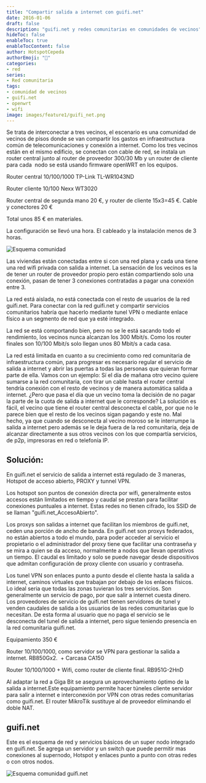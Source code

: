 ```yaml
---
title: "Compartir salida a internet con guifi.net"
date: 2016-01-06
draft: false
description: "guifi.net y redes comunitarias en comunidades de vecinos"
hideToc: false
enableToc: true
enableTocContent: false
author: HotspotCepeda 
authorEmoji: "🗻"
categories:
- red
series:
- Red comunitaria
tags: 
- comunidad de vecinos
- guifi.net
- openwrt
- wifi
image: images/feature1/guifi_net.png
---
```

Se trata de interconectar a tres vecinos, el escenario es una comunidad de vecinos de pisos donde se van compartir los gastos en infraestructura común de telecomunicaciones y conexión a internet. Como los tres vecinos están en el mismo edificio, se conectan con cable de red, se instala un router central junto al router de proveedor 300/30 Mb y un router de cliente para cada  nodo se está usando firmware openWRT en los equipos.

Router central 10/100/1000 TP-Link TL-WR1043ND

Router cliente 10/100 Nexx WT3020

Router central de segunda mano 20 €, y router de cliente 15x3=45 €. Cable y conectores 20 €

Total unos 85 € en materiales.

La configuración se llevó una hora. El cableado y la instalación menos de 3 horas.

![Esquema comunidad](/images/post/esquema_comunidad1.png)

Las viviendas están conectadas entre si con una red plana y cada una tiene una red wifi privada con salida a internet. La sensación de los vecinos es la de tener un router de proveedor propio pero están compartiendo solo una conexión, pasan de tener 3 conexiones contratadas a pagar una conexión entre 3.

La red está aislada, no está conectada con el resto de usuarios de la red guifi.net. Para conectar con la red guifi.net y compartir servicios comunitarios habría que hacerlo mediante tunel VPN o mediante enlace físico a un segmento de red que ya esté integrado.

La red se está comportando bien, pero no se le está sacando todo el rendimiento, los vecinos nunca alcanzan los 300 Mbit/s. Como los router finales son 10/100 Mbit/s solo llegan unos 80 Mbit/s a cada casa.

La red está limitada en cuanto a su crecimiento como red comunitaria de infraestructura común, para progresar es necesario regular el servicio de salida a internet y abrir las puertas a todas las personas que quieran formar parte de ella. Vamos con un ejemplo: 
Sí el día de mañana otro vecino quiere sumarse a la red comunitaria, con tirar un cable hasta el router central tendría conexión con el resto de vecinos y de manera automática salida a internet. ¿Pero que pasa el día que un vecino toma la decisión de no pagar la parte de la cuota de salida a internet que le corresponde? La solución es fácil, el vecino que tiene el router central desconecta el cable, por que no le parece bien que el resto de los vecinos sigan pagando y este no. 
Mal hecho, ya que cuando se desconecta al vecino moroso se le interrumpe la salida a internet pero además se le deja fuera de la red comunitaria, deja de alcanzar directamente a sus otros vecinos con los que compartía servicios, de p2p, impresoras en red o telefonía IP.
## Solución:
En guifi.net el servicio de salida a internet está regulado de 3 maneras, Hotspot de acceso abierto, PROXY y tunnel VPN.

Los hotspot son puntos de conexión directa por wifi, generalmente estos accesos están limitados en tiempo y caudal se prestan para facilitar conexiones puntuales a internet. Estas redes no tienen cifrado, los SSID de se llaman "guifi.net_AccesoAbierto".

Los proxys son salidas a internet que facilitan los miembros de guifi.net, ceden una porción de ancho de banda. En guifi.net son proxys federados, no están abiertos a todo el mundo, para poder acceder al servicio el propietario o el administrador del proxy tiene que facilitar una contraseña y se mira a quien se da acceso, normalmente a nodos que llevan operativos un tiempo. El caudal es limitado y solo se puede navegar desde dispositivos que admitan configuración de proxy cliente con usuario y contraseña.

Los tunel VPN son enlaces punto a punto desde el cliente hasta la salida a internet, caminos virtuales que trabajan por debajo de los enlaces físicos. Lo ideal seria que todas las zonas tuvieran los tres servicios. Son generalmente un servicio de pago, por que salir a internet cuesta dinero. Los proveedores de servicio de guifi.net tienen servidores de tunel y venden caudales de salida a los usuarios de las redes comunitarias que lo necesitan. De esta forma al usuario que no paga el servicio se le desconecta del tunel de salida a internet, pero sigue teniendo presencia en la red comunitaria guifi.net.


Equipamiento 350 €

Router 10/100/1000, como servidor se VPN para gestionar la salida a internet. RB850Gx2.  + Carcasa CA150

Router 10/100/1000 + Wifi, como router de cliente final. RB951G-2HnD

Al adaptar la red a Giga Bit se asegura un aprovechamiento óptimo de la salida a internet.Este equipamiento permite hacer túneles cliente servidor para salir a internet e interconexión por VPN con otras redes comunitarias como guifi.net. El router MikroTik sustituye al de proveedor eliminando el doble NAT.
## guifi.net
Este es el esquema de red y servicios básicos de un super nodo integrado en guifi.net. Se agrega un servidor y un switch que puede permitir mas conexiones al supernodo, Hotspot y enlaces punto a punto con otras redes o con otros nodos.

![Esquema comunidad guifi.net](/images/post/esquema_comunidad2.png)



